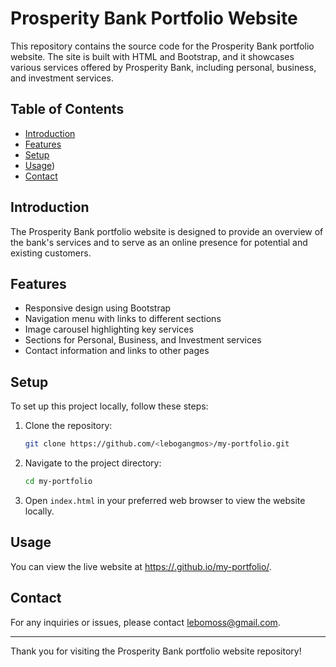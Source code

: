 # Prosperity Bank Portfolio Website

This repository contains the source code for the Prosperity Bank portfolio website. The site is built with HTML and Bootstrap, and it showcases various services offered by Prosperity Bank, including personal, business, and investment services.

## Table of Contents
- [Introduction](#introduction)
- [Features](#features)
- [Setup](#setup)
- [Usage](#usage))
- [Contact](#contact)

## Introduction
The Prosperity Bank portfolio website is designed to provide an overview of the bank's services and to serve as an online presence for potential and existing customers.

## Features
- Responsive design using Bootstrap
- Navigation menu with links to different sections
- Image carousel highlighting key services
- Sections for Personal, Business, and Investment services
- Contact information and links to other pages

## Setup
To set up this project locally, follow these steps:

1. Clone the repository:
    ```bash
    git clone https://github.com/<lebogangmos>/my-portfolio.git
    ```
2. Navigate to the project directory:
    ```bash
    cd my-portfolio
    ```
3. Open `index.html` in your preferred web browser to view the website locally.

## Usage
You can view the live website at [https://<lebogangmos>.github.io/my-portfolio/](https://<lebogangmos>.github.io/my-portfolio/).

## Contact
For any inquiries or issues, please contact [lebomoss@gmail.com](mailto:lebomoss@gmail.com).

---

Thank you for visiting the Prosperity Bank portfolio website repository!
